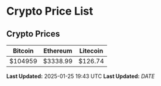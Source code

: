 # Crypto Price List

## Crypto Prices
| Bitcoin | Ethereum | Litecoin |
| ------- | -------- | -------- |
| $104959 | $3338.99 | $126.74 |
**Last Updated:** 2025-01-25 19:43 UTC
**Last Updated:** $DATE$
